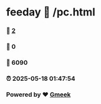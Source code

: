 # feeday :link: /pc.html 
### :page_facing_up: [2](/pc.html/tag.html) 
### :speech_balloon: 0 
### :hibiscus: 6090 
### :alarm_clock: 2025-05-18 01:47:54 
### Powered by :heart: [Gmeek](https://github.com/Meekdai/Gmeek)
